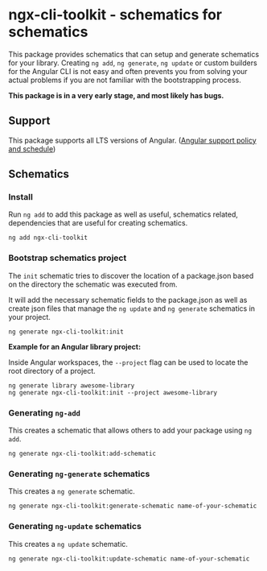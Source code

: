 # ngx-cli-toolkit - schematics for schematics

This package provides schematics that can setup and generate schematics for your library.
Creating `ng add`, `ng generate`, `ng update` or custom builders for the Angular CLI is 
not easy and often prevents you from solving your actual problems if you are not familiar with the 
bootstrapping process.

**This package is in a very early stage, and most likely has bugs.**

## Support

This package supports all LTS versions of Angular. ([Angular support policy and schedule](https://angular.io/guide/releases#support-policy-and-schedule))

## Schematics

### Install

Run `ng add` to add this package as well as useful, schematics related, dependencies that are
useful for creating schematics.

```shell
ng add ngx-cli-toolkit
```

### Bootstrap schematics project

The `init` schematic tries to discover the location of a package.json based on the directory the schematic was 
executed from. 

It will add the necessary schematic fields to the package.json as well as create json files that manage 
the `ng update` and `ng generate` schematics in your project.

```shell
ng generate ngx-cli-toolkit:init
```

**Example for an Angular library project:**

Inside Angular workspaces, the `--project` flag can be used to locate the root directory of a project.

```shell
ng generate library awesome-library
ng generate ngx-cli-toolkit:init --project awesome-library
```

### Generating `ng-add` 

This creates a schematic that allows others to add your package using `ng add`.

```shell
ng generate ngx-cli-toolkit:add-schematic
```

### Generating `ng-generate` schematics

This creates a `ng generate` schematic.

```shell
ng generate ngx-cli-toolkit:generate-schematic name-of-your-schematic
```

### Generating `ng-update` schematics

This creates a `ng update` schematic.

```shell
ng generate ngx-cli-toolkit:update-schematic name-of-your-schematic
```
